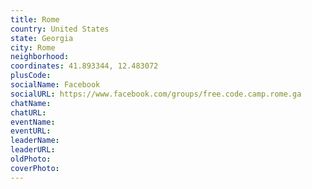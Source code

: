 ```yaml
---
title: Rome
country: United States
state: Georgia
city: Rome
neighborhood: 
coordinates: 41.893344, 12.483072
plusCode:
socialName: Facebook
socialURL: https://www.facebook.com/groups/free.code.camp.rome.ga
chatName:
chatURL:
eventName:
eventURL:
leaderName:
leaderURL:
oldPhoto: 
coverPhoto:
---
```

